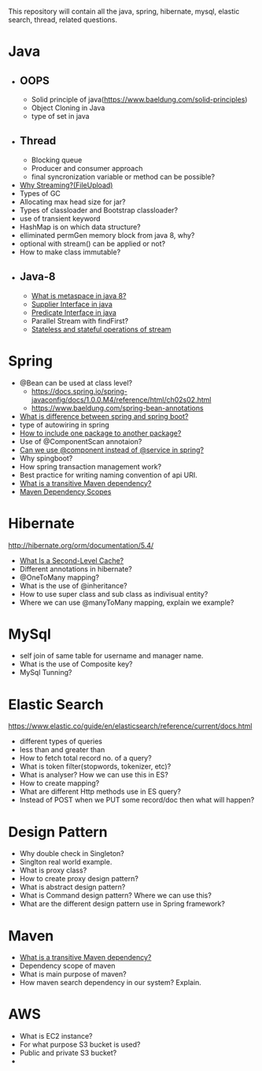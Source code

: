 This repository will contain all the java, spring, hibernate, mysql, elastic search, thread, related questions.


# Java
- ## OOPS
  - Solid principle of java(https://www.baeldung.com/solid-principles)
  - Object Cloning in Java
  - type of set in java
- ## Thread
  - Blocking queue
  - Producer and consumer approach
  - final syncronization variable or method can be possible?
- [Why Streaming?(FileUpload)](https://commons.apache.org/proper/commons-fileupload/streaming.html)
- Types of GC
- Allocating max head size for jar?
- Types of classloader and Bootstrap classloader?
- use of transient keyword
- HashMap is on which data structure?
- elliminated permGen memory block from java 8, why?
- optional with stream() can be applied or not?
- How to make class immutable?
- ## Java-8
  - [What is metaspace in java 8?](https://www.baeldung.com/java-permgen-metaspace)
  - [Supplier Interface in java](https://www.geeksforgeeks.org/supplier-interface-in-java-with-examples/)
  - [Predicate Interface in java](https://www.geeksforgeeks.org/java-8-predicate-with-examples/)
  - Parallel Stream with findFirst?
  - [Stateless and stateful operations of stream](https://www.oreilly.com/library/view/introduction-to-programming/9781788839129/50f54a6f-dd25-40bc-89d2-31b73d95b6b7.xhtml)


# Spring

- @Bean can be used at class level? 
  - https://docs.spring.io/spring-javaconfig/docs/1.0.0.M4/reference/html/ch02s02.html
  - https://www.baeldung.com/spring-bean-annotations 
- [What is difference between spring and spring boot?](https://www.baeldung.com/spring-vs-spring-boot)
- type of autowiring in spring
- [How to include one package to another package?](https://stackoverflow.com/questions/30425016/spring-boot-find-autowired-on-another-package)
- Use of @ComponentScan annotaion?
- [Can we use @component instead of @service in spring?](https://www.baeldung.com/spring-component-repository-service#:~:text=We%20can%20use%20%40Component%20across,Service%20and%20%40Repository%20in%20general.&text=%40Service%20and%20%40Repository%20are%20special%20cases%20of%20%40Component.)
- Why spingboot?
- How spring transaction management work?
- Best practice for writing naming convention of api URI.
- [What is a transitive Maven dependency?](https://stackoverflow.com/questions/41725810/what-is-a-transitive-maven-dependency)
- [Maven Dependency Scopes](https://www.baeldung.com/maven-dependency-scopes)

# Hibernate

http://hibernate.org/orm/documentation/5.4/

- [What Is a Second-Level Cache?](https://www.baeldung.com/hibernate-second-level-cache)
- Different annotations in hibernate?
- @OneToMany mapping?
- What is the use of @inheritance?
- How to use super class and sub class as indivisual entity?
- Where we can use @manyToMany mapping, explain we example?

# MySql

- self join of same table for username and manager name.
- What is the use of Composite key?
- MySql Tunning?

# Elastic Search
https://www.elastic.co/guide/en/elasticsearch/reference/current/docs.html
- different types of queries
- less than and greater than
- How to fetch total record no. of a query?
- What is token filter(stopwords, tokenizer, etc)?
- What is analyser? How we can use this in ES?
- How to create mapping?
- What are different Http methods use in ES query?
- Instead of POST when we PUT some record/doc then what will happen?

# Design Pattern

- Why double check in Singleton?
- Singlton real world example.
- What is proxy class?
- How to create proxy design pattern?
- What is abstract design pattern?
- What is Command design pattern? Where we can use this?
- What are the different design pattern use in Spring framework?


# Maven

- [What is a transitive Maven dependency?](https://stackoverflow.com/questions/41725810/what-is-a-transitive-maven-dependency)
- Dependency scope of maven
- What is main purpose of maven?
- How maven search dependency in our system? Explain.

# AWS

- What is EC2 instance?
- For what purpose S3 bucket is used?
- Public and private S3 bucket?
- 
